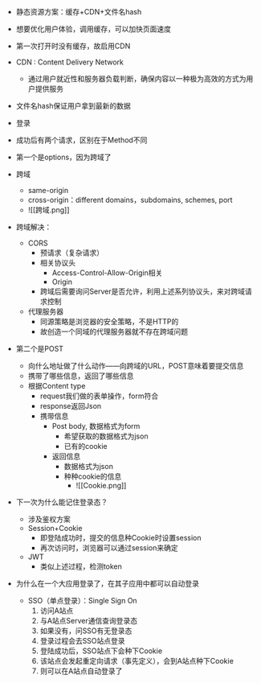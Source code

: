
- 静态资源方案：缓存+CDN+文件名hash
- 想要优化用户体验，调用缓存，可以加快页面速度
- 第一次打开时没有缓存，故启用CDN
- CDN : Content Delivery Network
	- 通过用户就近性和服务器负载判断，确保内容以一种极为高效的方式为用户提供服务
- 文件名hash保证用户拿到最新的数据


- 登录
- 成功后有两个请求，区别在于Method不同
- 第一个是options，因为跨域了
- 跨域
	- same-origin
	- cross-origin：different domains，subdomains, schemes, port
	- ![[跨域.png]]

- 跨域解决：
	- CORS
		- 预请求（复杂请求）
		- 相关协议头
			- Access-Control-Allow-Origin相关
			- Origin
		- 跨域后需要询问Server是否允许，利用上述系列协议头，来对跨域请求控制
	- 代理服务器
		- 同源策略是浏览器的安全策略，不是HTTP的
		- 故创造一个同域的代理服务器就不存在跨域问题


- 第二个是POST
	- 向什么地址做了什么动作——向跨域的URL，POST意味着要提交信息
	- 携带了哪些信息，返回了哪些信息
	- 根据Content type
		- request我们做的表单操作，form符合
		- response返回Json
		- 携带信息
			- Post body, 数据格式为form
				- 希望获取的数据格式为json
				- 已有的cookie
			- 返回信息
				- 数据格式为json
				- 种种cookie的信息
					- ![[Cookie.png]]

- 下一次为什么能记住登录态？
	- 涉及鉴权方案
	- Session+Cookie
		- 即登陆成功时，提交的信息种Cookie时设置session
		- 再次访问时，浏览器可以通过session来确定
	- JWT
		- 类似上述过程，检测token

- 为什么在一个大应用登录了，在其子应用中都可以自动登录
	- SSO（单点登录）：Single Sign On
		1. 访问A站点
		2. 与A站点Server通信查询登录态
		3. 如果没有，问SSO有无登录态
		4. 登录过程会去SSO站点登录
		5. 登陆成功后，SSO站点下会种下Cookie
		6. 该站点会发起重定向请求（事先定义），会到A站点种下Cookie
		7. 则可以在A站点自动登录了